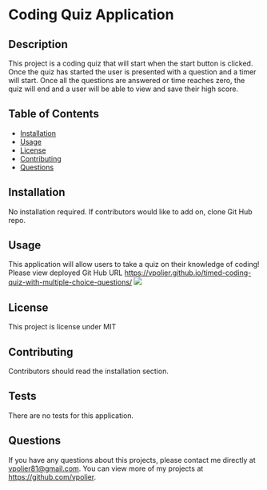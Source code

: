 # Coding Quiz Application

## Description

This project is a coding quiz that will start when the start button is clicked. Once the quiz has started the user is presented with a question and a timer will start. Once all the questions are answered or time reaches zero, the quiz will end and a user will be able to view and save their high score.

## Table of Contents

- [Installation](#installation)
- [Usage](#usage)
- [License](#license)
- [Contributing](#contributing)
- [Questions](#questions)

## Installation

No installation required. If contributors would like to add on, clone Git Hub repo.

## Usage

This application will allow users to take a quiz on their knowledge of coding!
Please view deployed Git Hub URL https://vpolier.github.io/timed-coding-quiz-with-multiple-choice-questions/
<img src="/Ruls if the Quiz.png"> 

## License

This project is license under MIT

## Contributing

Contributors should read the installation section.

## Tests

There are no tests for this application.

## Questions

If you have any questions about this projects, please contact me directly at vpolier81@gmail.com. You can view more of my projects at https://github.com/vpolier.